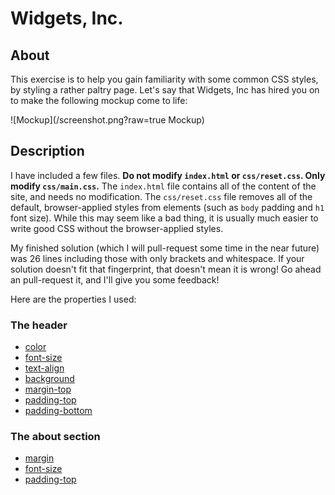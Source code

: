 # Widgets, Inc.

## About

This exercise is to help you gain familiarity with some common CSS styles, by styling a rather paltry page. Let's say that Widgets, Inc has hired you on to make the following mockup come to life:

![Mockup](/screenshot.png?raw=true Mockup)

## Description

I have included a few files. **Do not modify `index.html` or `css/reset.css`. Only modify `css/main.css`.** The `index.html` file contains all of the content of the site, and needs no modification. The `css/reset.css` file removes all of the default, browser-applied styles from elements (such as `body` padding and `h1` font size). While this may seem like a bad thing, it is usually much easier to write good CSS without the browser-applied styles.

My finished solution (which I will pull-request some time in the near future) was 26 lines including those with only brackets and whitespace. If your solution doesn't fit that fingerprint, that doesn't mean it is wrong! Go ahead an pull-request it, and I'll give you some feedback!

Here are the properties I used:

### The header

- [color](https://developer.mozilla.org/en-US/docs/Web/CSS/color)
- [font-size](https://developer.mozilla.org/en-US/docs/Web/CSS/font-size)
- [text-align](https://developer.mozilla.org/en-US/docs/Web/CSS/text-align)
- [background](https://developer.mozilla.org/en-US/docs/Web/CSS/background)
- [margin-top](https://developer.mozilla.org/en-US/docs/Web/CSS/margin-top)
- [padding-top](https://developer.mozilla.org/en-US/docs/Web/CSS/padding-top)
- [padding-bottom](https://developer.mozilla.org/en-US/docs/Web/CSS/padding-bottom)

### The about section

- [margin](https://developer.mozilla.org/en-US/docs/Web/CSS/margin)
- [font-size](https://developer.mozilla.org/en-US/docs/Web/CSS/font-size)
- [padding-top](https://developer.mozilla.org/en-US/docs/Web/CSS/padding-top)

